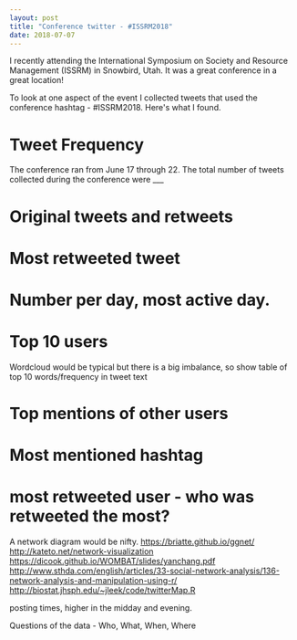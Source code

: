 ```yaml
---
layout: post
title: "Conference twitter - #ISSRM2018"
date: 2018-07-07
---
```


I recently attending the International Symposium on Society and Resource Management (ISSRM) in Snowbird, Utah. It was a great conference in a great location!

To look at one aspect of the event I collected tweets that used the conference hashtag - #ISSRM2018. Here's what I found.


# Tweet Frequency

The conference ran from June 17 through 22.
The total number of tweets collected during the conference were ___

# Original tweets and retweets

# Most retweeted tweet

# Number per day, most active day.

# Top 10 users

Wordcloud would be typical but there is a big imbalance, so show table of top 10 words/frequency in tweet text

# Top mentions of other users


# Most mentioned hashtag

# most retweeted user - who was retweeted the most?

A network diagram would be nifty. https://briatte.github.io/ggnet/  http://kateto.net/network-visualization  https://dicook.github.io/WOMBAT/slides/yanchang.pdf  http://www.sthda.com/english/articles/33-social-network-analysis/136-network-analysis-and-manipulation-using-r/
http://biostat.jhsph.edu/~jleek/code/twitterMap.R

posting times, higher in the midday and evening.

Questions of the data - Who, What, When, Where

